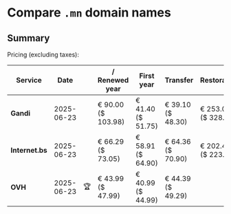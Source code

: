 # Compare `.mn` domain names

## Summary

Pricing (excluding taxes):

| Service | Date |  | / Renewed year | First year | Transfer | Restoration |
|--|--|--|--|--|--|--|
| **Gandi** | 2025-06-23 |  | € 90.00<br>($ 103.98) | € 41.40<br>($ 51.75) | € 39.10<br>($ 48.30) | € 253.00<br>($ 328.90) |
| **Internet.bs** | 2025-06-23 |  | € 66.29<br>($ 73.05) | € 58.91<br>($ 64.90) | € 64.36<br>($ 70.90) | € 202.45<br>($ 223.09) |
| **OVH** | 2025-06-23 | 🏆 | € 43.99<br>($ 47.99) | € 40.99<br>($ 44.99) | € 44.39<br>($ 49.29) |  |
